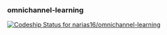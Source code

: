 ### omnichannel-learning

[![Codeship Status for narias16/omnichannel-learning](https://app.codeship.com/projects/e4640330-c82b-0137-7b29-1e3180c2cb03/status?branch=master)](https://app.codeship.com/projects/367504)
